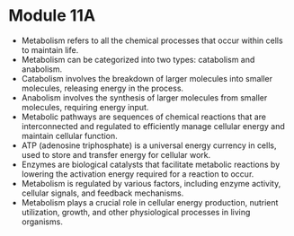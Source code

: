 # Module 11A
* Metabolism refers to all the chemical processes that occur within cells to maintain life.
* Metabolism can be categorized into two types: catabolism and anabolism.
* Catabolism involves the breakdown of larger molecules into smaller molecules, releasing energy in the process.
* Anabolism involves the synthesis of larger molecules from smaller molecules, requiring energy input.
* Metabolic pathways are sequences of chemical reactions that are interconnected and regulated to efficiently manage cellular energy and maintain cellular function.
* ATP (adenosine triphosphate) is a universal energy currency in cells, used to store and transfer energy for cellular work.
* Enzymes are biological catalysts that facilitate metabolic reactions by lowering the activation energy required for a reaction to occur.
* Metabolism is regulated by various factors, including enzyme activity, cellular signals, and feedback mechanisms.
* Metabolism plays a crucial role in cellular energy production, nutrient utilization, growth, and other physiological processes in living organisms.